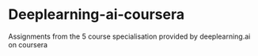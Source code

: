 # Deeplearning-ai-coursera
Assignments from the 5 course specialisation provided by deeplearning.ai on coursera
